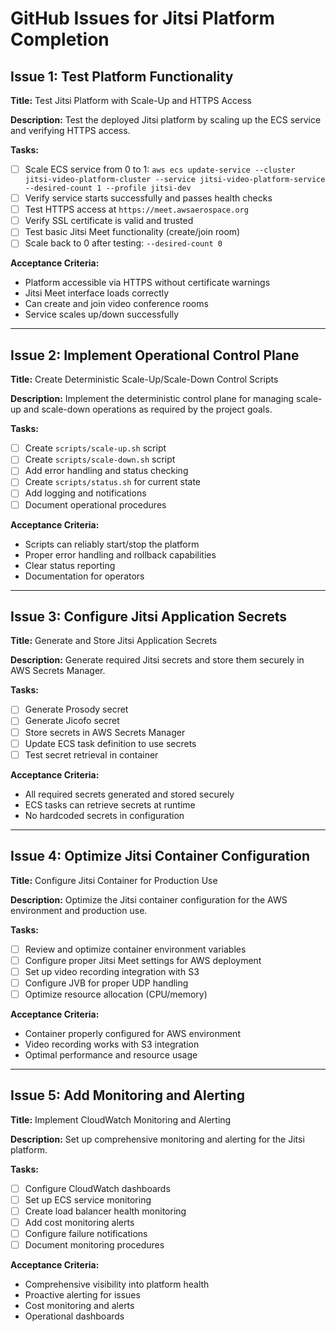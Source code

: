 # GitHub Issues for Jitsi Platform Completion

## Issue 1: Test Platform Functionality

**Title:** Test Jitsi Platform with Scale-Up and HTTPS Access

**Description:**
Test the deployed Jitsi platform by scaling up the ECS service and verifying HTTPS access.

**Tasks:**
- [ ] Scale ECS service from 0 to 1: `aws ecs update-service --cluster jitsi-video-platform-cluster --service jitsi-video-platform-service --desired-count 1 --profile jitsi-dev`
- [ ] Verify service starts successfully and passes health checks
- [ ] Test HTTPS access at `https://meet.awsaerospace.org`
- [ ] Verify SSL certificate is valid and trusted
- [ ] Test basic Jitsi Meet functionality (create/join room)
- [ ] Scale back to 0 after testing: `--desired-count 0`

**Acceptance Criteria:**
- Platform accessible via HTTPS without certificate warnings
- Jitsi Meet interface loads correctly
- Can create and join video conference rooms
- Service scales up/down successfully

---

## Issue 2: Implement Operational Control Plane

**Title:** Create Deterministic Scale-Up/Scale-Down Control Scripts

**Description:**
Implement the deterministic control plane for managing scale-up and scale-down operations as required by the project goals.

**Tasks:**
- [ ] Create `scripts/scale-up.sh` script
- [ ] Create `scripts/scale-down.sh` script  
- [ ] Add error handling and status checking
- [ ] Create `scripts/status.sh` for current state
- [ ] Add logging and notifications
- [ ] Document operational procedures

**Acceptance Criteria:**
- Scripts can reliably start/stop the platform
- Proper error handling and rollback capabilities
- Clear status reporting
- Documentation for operators

---

## Issue 3: Configure Jitsi Application Secrets

**Title:** Generate and Store Jitsi Application Secrets

**Description:**
Generate required Jitsi secrets and store them securely in AWS Secrets Manager.

**Tasks:**
- [ ] Generate Prosody secret
- [ ] Generate Jicofo secret  
- [ ] Store secrets in AWS Secrets Manager
- [ ] Update ECS task definition to use secrets
- [ ] Test secret retrieval in container

**Acceptance Criteria:**
- All required secrets generated and stored securely
- ECS tasks can retrieve secrets at runtime
- No hardcoded secrets in configuration

---

## Issue 4: Optimize Jitsi Container Configuration

**Title:** Configure Jitsi Container for Production Use

**Description:**
Optimize the Jitsi container configuration for the AWS environment and production use.

**Tasks:**
- [ ] Review and optimize container environment variables
- [ ] Configure proper Jitsi Meet settings for AWS deployment
- [ ] Set up video recording integration with S3
- [ ] Configure JVB for proper UDP handling
- [ ] Optimize resource allocation (CPU/memory)

**Acceptance Criteria:**
- Container properly configured for AWS environment
- Video recording works with S3 integration
- Optimal performance and resource usage

---

## Issue 5: Add Monitoring and Alerting

**Title:** Implement CloudWatch Monitoring and Alerting

**Description:**
Set up comprehensive monitoring and alerting for the Jitsi platform.

**Tasks:**
- [ ] Configure CloudWatch dashboards
- [ ] Set up ECS service monitoring
- [ ] Create load balancer health monitoring
- [ ] Add cost monitoring alerts
- [ ] Configure failure notifications
- [ ] Document monitoring procedures

**Acceptance Criteria:**
- Comprehensive visibility into platform health
- Proactive alerting for issues
- Cost monitoring and alerts
- Operational dashboards